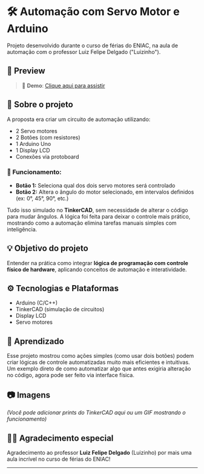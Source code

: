 # 🛠️ Automação com Servo Motor e Arduino

Projeto desenvolvido durante o curso de férias do ENIAC, na aula de automação com o professor Luiz Felipe Delgado ("Luizinho").

## 📸 Preview

> 🎥 **Demo**: [Clique aqui para assistir](https://youtu.be/DpEKYPZQdKw)  

## 🧩 Sobre o projeto

A proposta era criar um circuito de automação utilizando:

- 2 Servo motores
- 2 Botões (com resistores)
- 1 Arduino Uno
- 1 Display LCD
- Conexões via protoboard

### 🔁 Funcionamento:

- **Botão 1:** Seleciona qual dos dois servo motores será controlado
- **Botão 2:** Altera o ângulo do motor selecionado, em intervalos definidos (ex: 0°, 45°, 90°, etc.)

Tudo isso simulado no **TinkerCAD**, sem necessidade de alterar o código para mudar ângulos. A lógica foi feita para deixar o controle mais prático, mostrando como a automação elimina tarefas manuais simples com inteligência.

## 💡 Objetivo do projeto

Entender na prática como integrar **lógica de programação com controle físico de hardware**, aplicando conceitos de automação e interatividade.

## ⚙️ Tecnologias e Plataformas

- Arduino (C/C++)
- TinkerCAD (simulação de circuitos)
- Display LCD
- Servo motores

## 🧠 Aprendizado

Esse projeto mostrou como ações simples (como usar dois botões) podem criar lógicas de controle automatizadas muito mais eficientes e intuitivas. Um exemplo direto de como automatizar algo que antes exigiria alteração no código, agora pode ser feito via interface física.

## 📷 Imagens

*(Você pode adicionar prints do TinkerCAD aqui ou um GIF mostrando o funcionamento)*

## 👨‍🏫 Agradecimento especial

Agradecimento ao professor **Luiz Felipe Delgado** (Luizinho) por mais uma aula incrível no curso de férias do ENIAC!

---

